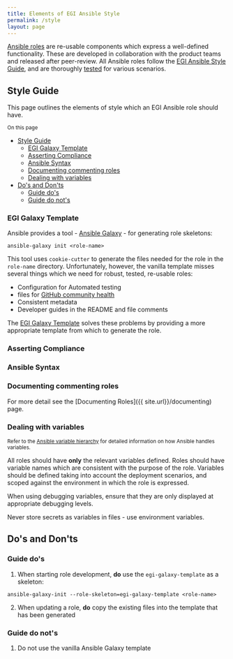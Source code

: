 ```yaml
---
title: Elements of EGI Ansible Style
permalink: /style
layout: page
---
```


[Ansible roles](https://docs.ansible.com/ansible/latest/user_guide/playbooks_reuse_roles.html) are re-usable components which express a well-defined functionality.
These are developed in collaboration with the product teams and released after peer-review.
All Ansible roles follow the [EGI Ansible Style Guide](https://github.com/EGI-Foundation/ansible-style-guide), and are thoroughly [tested](/test) for various scenarios.

## Style Guide

This page outlines the elements of style which an EGI Ansible role should have.

<small>On this page</small>

- [Style Guide](#style-guide)
  - [EGI Galaxy Template](#egi-galaxy-template)
  - [Asserting Compliance](#asserting-compliance)
  - [Ansible Syntax](#ansible-syntax)
  - [Documenting commenting roles](#documenting-commenting-roles)
  - [Dealing with variables](#dealing-with-variables)
- [Do's and Don'ts](#dos-and-donts)
  - [Guide do's <i class="far fa-check-circle"></i>](#guide-dos-i-class%22far-fa-check-circle%22i)
  - [Guide do not's](#guide-do-nots)


### EGI Galaxy Template

Ansible provides a tool - [Ansible Galaxy]() - for generating role skeletons:

```
ansible-galaxy init <role-name>
```

This tool uses `cookie-cutter` to generate the files needed for the role in the `role-name` directory.
Unfortunately, however, the vanilla template misses several things which we need for robust, tested, re-usable roles:

  - Configuration for Automated testing
  - files for [GitHub community health]()
  - Consistent metadata
  - Developer guides in the README and file comments

The [EGI Galaxy Template]() solves these problems by providing a more appropriate template from which to generate the role.

### Asserting Compliance

### Ansible Syntax

### Documenting commenting roles

For more detail see the [Documenting Roles]({{ site.url}}/documenting) page.

### Dealing with variables

<small><i class="far fa-hand-point-right"></i> Refer to the [Ansible variable hierarchy]() for detailed information on how Ansible handles variables.</small>

All roles should have **only** the relevant variables defined.
Roles should have variable names which are consistent with the purpose of the role.
Variables should be defined taking into account the deployment scenarios, and scoped against the environment in which the role is expressed.

When using debugging variables, ensure that they are only displayed at appropriate debugging levels.

Never store secrets as variables in files - use environment variables.


## Do's and Don'ts

### Guide do's <span class="green"><i class="far fa-check-circle"></i></span>

  1. When starting role development, **do** use the `egi-galaxy-template` as a skeleton:  
   ```
   ansible-galaxy-init --role-skeleton=egi-galaxy-template <role-name>
   ```
  2. When updating a role, **do** copy the existing files into the template that has been generated

### Guide do not's

  1. Do not use the vanilla Ansible Galaxy template 
